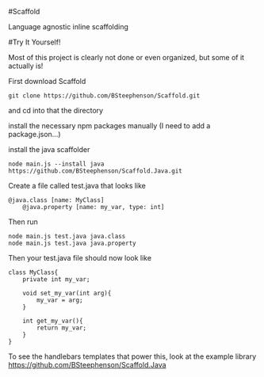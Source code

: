 #Scaffold

Language agnostic inline scaffolding

#Try It Yourself!

Most of this project is clearly not done or even organized, but some of it actually is!

First download Scaffold

```
git clone https://github.com/BSteephenson/Scaffold.git
```
and cd into that the directory

install the necessary npm packages manually (I need to add a package.json...)

install the java scaffolder

```
node main.js --install java https://github.com/BSteephenson/Scaffold.Java.git
```

Create a file called test.java that looks like

```
@java.class [name: MyClass]
	@java.property [name: my_var, type: int]
```

Then run

```
node main.js test.java java.class
node main.js test.java java.property
```
Then your test.java file should now look like

```
class MyClass{
	private int my_var;
	
	void set_my_var(int arg){
		my_var = arg;	
	}
	
	int get_my_var(){
		return my_var;	}}
```
To see the handlebars templates that power this, look at the example library https://github.com/BSteephenson/Scaffold.Java